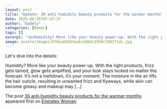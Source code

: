 ```yaml
---
layout: post
title: "Update: 30 anti-humidity beauty products for the warmer months"
date: 2025-06-25T07:47:37
author: "badely"
categories: [Women]
tags: []
excerpt: "<p>Humidity? More like your beauty power-up. With the right products, frizz gets tamed, glow gets amplified, and your look stays locked no matter the "
image: assets/images/870ea83823eabc2d6dc1959c7d8371dc.jpg
---
```


Let's dive into the details: <p>Humidity? More like your beauty power-up. With the right products, frizz gets tamed, glow gets amplified, and your look stays locked no matter the forecast. It’s not a meltdown, it’s your moment. The moisture in the air lifts the hair cuticle, resulting in unwanted frizz and flyaways, while skin can become greasy and makeup may [&#8230;]</p>
<p>The post <a href="https://emirateswoman.com/30-anti-humidity-beauty-products-for-the-warmer-months/" rel="nofollow">30 anti-humidity beauty products for the warmer months</a> appeared first on <a href="https://emirateswoman.com" rel="nofollow">Emirates Woman</a>.</p>

